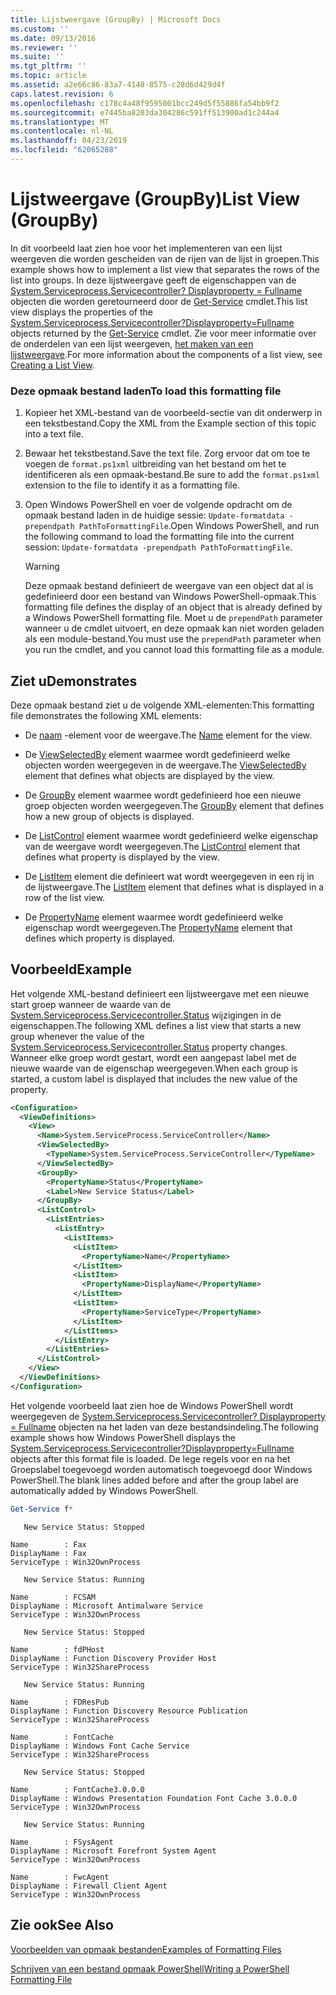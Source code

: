 ```yaml
---
title: Lijstweergave (GroupBy) | Microsoft Docs
ms.custom: ''
ms.date: 09/13/2016
ms.reviewer: ''
ms.suite: ''
ms.tgt_pltfrm: ''
ms.topic: article
ms.assetid: a2e66c86-83a7-4148-8575-c28d6d429d4f
caps.latest.revision: 6
ms.openlocfilehash: c178c4a48f9595001bcc249d5f55886fa54bb9f2
ms.sourcegitcommit: e7445ba8203da304286c591ff513900ad1c244a4
ms.translationtype: MT
ms.contentlocale: nl-NL
ms.lasthandoff: 04/23/2019
ms.locfileid: "62065288"
---
```

# <a name="list-view-groupby"></a><span data-ttu-id="dd628-102">Lijstweergave (GroupBy)</span><span class="sxs-lookup"><span data-stu-id="dd628-102">List View (GroupBy)</span></span>

<span data-ttu-id="dd628-103">In dit voorbeeld laat zien hoe voor het implementeren van een lijst weergeven die worden gescheiden van de rijen van de lijst in groepen.</span><span class="sxs-lookup"><span data-stu-id="dd628-103">This example shows how to implement a list view that separates the rows of the list into groups.</span></span> <span data-ttu-id="dd628-104">In deze lijstweergave geeft de eigenschappen van de [System.Serviceprocess.Servicecontroller? Displayproperty = Fullname](/dotnet/api/System.ServiceProcess.ServiceController) objecten die worden geretourneerd door de [Get-Service](/powershell/module/Microsoft.PowerShell.Management/Get-Service) cmdlet.</span><span class="sxs-lookup"><span data-stu-id="dd628-104">This list view displays the properties of the [System.Serviceprocess.Servicecontroller?Displayproperty=Fullname](/dotnet/api/System.ServiceProcess.ServiceController) objects returned by the [Get-Service](/powershell/module/Microsoft.PowerShell.Management/Get-Service) cmdlet.</span></span> <span data-ttu-id="dd628-105">Zie voor meer informatie over de onderdelen van een lijst weergeven, [het maken van een lijstweergave](./creating-a-list-view.md).</span><span class="sxs-lookup"><span data-stu-id="dd628-105">For more information about the components of a list view, see [Creating a List View](./creating-a-list-view.md).</span></span>

### <a name="to-load-this-formatting-file"></a><span data-ttu-id="dd628-106">Deze opmaak bestand laden</span><span class="sxs-lookup"><span data-stu-id="dd628-106">To load this formatting file</span></span>

1. <span data-ttu-id="dd628-107">Kopieer het XML-bestand van de voorbeeld-sectie van dit onderwerp in een tekstbestand.</span><span class="sxs-lookup"><span data-stu-id="dd628-107">Copy the XML from the Example section of this topic into a text file.</span></span>

2. <span data-ttu-id="dd628-108">Bewaar het tekstbestand.</span><span class="sxs-lookup"><span data-stu-id="dd628-108">Save the text file.</span></span> <span data-ttu-id="dd628-109">Zorg ervoor dat om toe te voegen de `format.ps1xml` uitbreiding van het bestand om het te identificeren als een opmaak-bestand.</span><span class="sxs-lookup"><span data-stu-id="dd628-109">Be sure to add the `format.ps1xml` extension to the file to identify it as a formatting file.</span></span>

3. <span data-ttu-id="dd628-110">Open Windows PowerShell en voer de volgende opdracht om de opmaak bestand laden in de huidige sessie: `Update-formatdata -prependpath PathToFormattingFile`.</span><span class="sxs-lookup"><span data-stu-id="dd628-110">Open Windows PowerShell, and run the following command to load the formatting file into the current session: `Update-formatdata -prependpath PathToFormattingFile`.</span></span>

   > [!WARNING]
   > <span data-ttu-id="dd628-111">Deze opmaak bestand definieert de weergave van een object dat al is gedefinieerd door een bestand van Windows PowerShell-opmaak.</span><span class="sxs-lookup"><span data-stu-id="dd628-111">This formatting file defines the display of an object that is already defined by a Windows PowerShell formatting file.</span></span> <span data-ttu-id="dd628-112">Moet u de `prependPath` parameter wanneer u de cmdlet uitvoert, en deze opmaak kan niet worden geladen als een module-bestand.</span><span class="sxs-lookup"><span data-stu-id="dd628-112">You must use the `prependPath` parameter when you run the cmdlet, and you cannot load this formatting file as a module.</span></span>

## <a name="demonstrates"></a><span data-ttu-id="dd628-113">Ziet u</span><span class="sxs-lookup"><span data-stu-id="dd628-113">Demonstrates</span></span>

<span data-ttu-id="dd628-114">Deze opmaak bestand ziet u de volgende XML-elementen:</span><span class="sxs-lookup"><span data-stu-id="dd628-114">This formatting file demonstrates the following XML elements:</span></span>

- <span data-ttu-id="dd628-115">De [naam](./name-element-for-view-format.md) -element voor de weergave.</span><span class="sxs-lookup"><span data-stu-id="dd628-115">The [Name](./name-element-for-view-format.md) element for the view.</span></span>

- <span data-ttu-id="dd628-116">De [ViewSelectedBy](./viewselectedby-element-format.md) element waarmee wordt gedefinieerd welke objecten worden weergegeven in de weergave.</span><span class="sxs-lookup"><span data-stu-id="dd628-116">The [ViewSelectedBy](./viewselectedby-element-format.md) element that defines what objects are displayed by the view.</span></span>

- <span data-ttu-id="dd628-117">De [GroupBy](./viewselectedby-element-format.md) element waarmee wordt gedefinieerd hoe een nieuwe groep objecten worden weergegeven.</span><span class="sxs-lookup"><span data-stu-id="dd628-117">The [GroupBy](./viewselectedby-element-format.md) element that defines how a new group of objects is displayed.</span></span>

- <span data-ttu-id="dd628-118">De [ListControl](./listcontrol-element-format.md) element waarmee wordt gedefinieerd welke eigenschap van de weergave wordt weergegeven.</span><span class="sxs-lookup"><span data-stu-id="dd628-118">The [ListControl](./listcontrol-element-format.md) element that defines what property is displayed by the view.</span></span>

- <span data-ttu-id="dd628-119">De [ListItem](./listitem-element-for-listitems-for-listcontrol-format.md) element die definieert wat wordt weergegeven in een rij in de lijstweergave.</span><span class="sxs-lookup"><span data-stu-id="dd628-119">The [ListItem](./listitem-element-for-listitems-for-listcontrol-format.md) element that defines what is displayed in a row of the list view.</span></span>

- <span data-ttu-id="dd628-120">De [PropertyName](./propertyname-element-for-listitem-for-listcontrol-format.md) element waarmee wordt gedefinieerd welke eigenschap wordt weergegeven.</span><span class="sxs-lookup"><span data-stu-id="dd628-120">The [PropertyName](./propertyname-element-for-listitem-for-listcontrol-format.md) element that defines which property is displayed.</span></span>

## <a name="example"></a><span data-ttu-id="dd628-121">Voorbeeld</span><span class="sxs-lookup"><span data-stu-id="dd628-121">Example</span></span>

<span data-ttu-id="dd628-122">Het volgende XML-bestand definieert een lijstweergave met een nieuwe start groep wanneer de waarde van de [System.Serviceprocess.Servicecontroller.Status](/dotnet/api/System.ServiceProcess.ServiceController.Status) wijzigingen in de eigenschappen.</span><span class="sxs-lookup"><span data-stu-id="dd628-122">The following XML defines a list view that starts a new group whenever the value of the [System.Serviceprocess.Servicecontroller.Status](/dotnet/api/System.ServiceProcess.ServiceController.Status) property changes.</span></span> <span data-ttu-id="dd628-123">Wanneer elke groep wordt gestart, wordt een aangepast label met de nieuwe waarde van de eigenschap weergegeven.</span><span class="sxs-lookup"><span data-stu-id="dd628-123">When each group is started, a custom label is displayed that includes the new value of the property.</span></span>

```xml
<Configuration>
  <ViewDefinitions>
    <View>
      <Name>System.ServiceProcess.ServiceController</Name>
      <ViewSelectedBy>
        <TypeName>System.ServiceProcess.ServiceController</TypeName>
      </ViewSelectedBy>
      <GroupBy>
        <PropertyName>Status</PropertyName>
        <Label>New Service Status</Label>
      </GroupBy>
      <ListControl>
        <ListEntries>
          <ListEntry>
            <ListItems>
              <ListItem>
                <PropertyName>Name</PropertyName>
              </ListItem>
              <ListItem>
                <PropertyName>DisplayName</PropertyName>
              </ListItem>
              <ListItem>
                <PropertyName>ServiceType</PropertyName>
              </ListItem>
            </ListItems>
          </ListEntry>
        </ListEntries>
      </ListControl>
    </View>
  </ViewDefinitions>
</Configuration>
```

<span data-ttu-id="dd628-124">Het volgende voorbeeld laat zien hoe de Windows PowerShell wordt weergegeven de [System.Serviceprocess.Servicecontroller? Displayproperty = Fullname](/dotnet/api/System.ServiceProcess.ServiceController) objecten na het laden van deze bestandsindeling.</span><span class="sxs-lookup"><span data-stu-id="dd628-124">The following example shows how Windows PowerShell displays the [System.Serviceprocess.Servicecontroller?Displayproperty=Fullname](/dotnet/api/System.ServiceProcess.ServiceController) objects after this format file is loaded.</span></span> <span data-ttu-id="dd628-125">De lege regels voor en na het Groepslabel toegevoegd worden automatisch toegevoegd door Windows PowerShell.</span><span class="sxs-lookup"><span data-stu-id="dd628-125">The blank lines added before and after the group label are automatically added by Windows PowerShell.</span></span>

```powershell
Get-Service f*
```

```output
   New Service Status: Stopped

Name        : Fax
DisplayName : Fax
ServiceType : Win32OwnProcess

   New Service Status: Running

Name        : FCSAM
DisplayName : Microsoft Antimalware Service
ServiceType : Win32OwnProcess

   New Service Status: Stopped

Name        : fdPHost
DisplayName : Function Discovery Provider Host
ServiceType : Win32ShareProcess

   New Service Status: Running

Name        : FDResPub
DisplayName : Function Discovery Resource Publication
ServiceType : Win32ShareProcess

Name        : FontCache
DisplayName : Windows Font Cache Service
ServiceType : Win32ShareProcess

   New Service Status: Stopped

Name        : FontCache3.0.0.0
DisplayName : Windows Presentation Foundation Font Cache 3.0.0.0
ServiceType : Win32OwnProcess

   New Service Status: Running

Name        : FSysAgent
DisplayName : Microsoft Forefront System Agent
ServiceType : Win32OwnProcess

Name        : FwcAgent
DisplayName : Firewall Client Agent
ServiceType : Win32OwnProcess
```

## <a name="see-also"></a><span data-ttu-id="dd628-126">Zie ook</span><span class="sxs-lookup"><span data-stu-id="dd628-126">See Also</span></span>

[<span data-ttu-id="dd628-127">Voorbeelden van opmaak bestanden</span><span class="sxs-lookup"><span data-stu-id="dd628-127">Examples of Formatting Files</span></span>](./examples-of-formatting-files.md)

[<span data-ttu-id="dd628-128">Schrijven van een bestand opmaak PowerShell</span><span class="sxs-lookup"><span data-stu-id="dd628-128">Writing a PowerShell Formatting File</span></span>](./writing-a-powershell-formatting-file.md)
